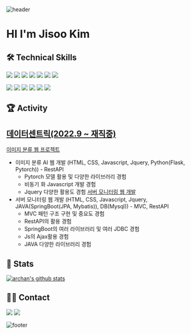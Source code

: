 ![header](https://capsule-render.vercel.app/api?type=waving&&color=gradient&height=100&section=header&fontSize=90)

#   HI I'm Jisoo Kim 

## 🛠 Technical Skills

  <img src="https://img.shields.io/badge/Python-3766AB?style=flat-square&logo=Python&logoColor=white"/></a>
  <img src="https://img.shields.io/badge/Java-007396?style=flat-square&logo=Java&logoColor=white"/></a>
  <img src="https://img.shields.io/badge/Javascript-ffb13b?style=flat-square&logo=javascript&logoColor=white"/></a>
  <img src="https://img.shields.io/badge/css-1572B6?style=flat-square&logo=css3&logoColor=white"/></a>
  <img src="https://img.shields.io/badge/TensorFlow-f4d6c1?style=flat-square&logo=TensorFlow&logoColor=orange"/></a>
  <img src="https://img.shields.io/badge/PyTorch-orange?style=flat-square&logo=PyTorch&logoColor=white"/></a>
  <img src="https://img.shields.io/badge/Linux-yellow?style=flat-square&logo=Linux&logoColor=black"/></a>



  <img src="https://img.shields.io/badge/Flask-000000?style=flat-square&logo=Flask&logoColor=white"/></a>
  <img src="https://img.shields.io/badge/Oracle-F80000?style=flat-square&logo=Oracle&logoColor=white"/></a>
  <img src="https://img.shields.io/badge/Jsp-A830CC?style=flat-square&logo=Jsp&logoColor=white"/></a>
  <img src="https://img.shields.io/badge/C-A8B9CC?style=flat-square&logo=C&logoColor=white"/></a>
  <img src="https://img.shields.io/badge/SpringBoot-6DB33F?style=flat-square&logo=Spring&logoColor=white"/></a>
  <img src="https://img.shields.io/badge/Mysql-E6B91E?style=flat-square&logo=MySql&logoColor=white"/>

## 🏆 Activity
<a href="https://datacentric.kr/"><h2>데이터센트릭(2022.9 ~ 재직중)</h2></a>


<a href="https://github.com/jisoo03010/Image_AI_module_create">이미지 분류 웹 프로젝트</a>
- 이미지 분류 AI 웹 개발 (HTML, CSS, Javascript, Jquery, Python(Flask, Pytorch)) - RestAPI
  - Pytorch 모델 활용 및 다양한 라이브러리 경험
  - 비동기 화 Javascript 개발 경험
  - Jquery 다양한 활용도 경험
<a href="https://github.com/jisoo03010/ServerMonitering">서버 모니터링 웹 개발</a>
- 서버 모니터링 웹 개발 (HTML, CSS, Javascript, Jquery, JAVA(SpringBoot(JPA, Mybatis)), DB(Mysql)) - MVC, RestAPI
  - MVC 패턴 구조 구현 및 중요도 경험
  - RestAPI의 활용 경험
  - SpringBoot의 여러 라이브러리 및 여러 JDBC 경험
  - Js의 Ajax활용 경험
  - JAVA 다양한 라이브러리 경험
  
## 🎉 Stats

[![archan's github stats](https://github-readme-stats.vercel.app/api?username=jisoo03010)](https://github.com/jisoo03010/github-readme-stats)


## 🤝🏻 Contact

   <a href="https://jisoo0310.tistory.com/"><img src="https://img.shields.io/badge/Tistory-black?style=flat-square&logo=Tistory&logoColor=white&link=[040310jisoo@naver.com](https://jisoo0310.tistory.com)"/></a>
  <a href="mailto:040310jisoo@naver.com"><img src="https://img.shields.io/badge/Gmail-d14836?style=flat-square&logo=Gmail&logoColor=white&link=040310jisoo@naver.com"/></a>

![footer](https://capsule-render.vercel.app/api?type=waving&&color=gradient&height=100&section=footer&fontSize=90)
